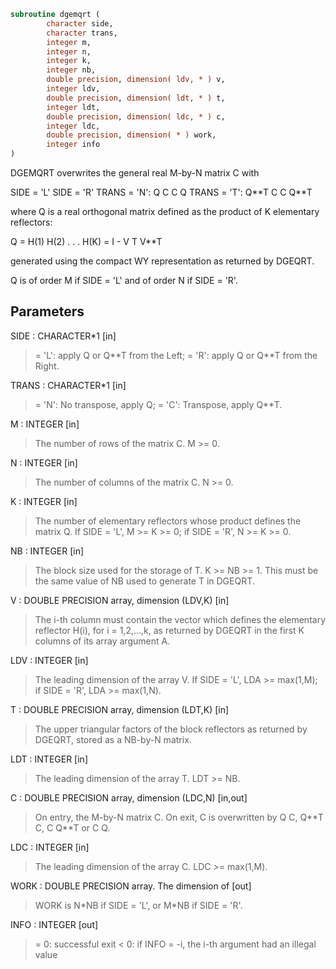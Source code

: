```fortran
subroutine dgemqrt (
        character side,
        character trans,
        integer m,
        integer n,
        integer k,
        integer nb,
        double precision, dimension( ldv, * ) v,
        integer ldv,
        double precision, dimension( ldt, * ) t,
        integer ldt,
        double precision, dimension( ldc, * ) c,
        integer ldc,
        double precision, dimension( * ) work,
        integer info
)
```

DGEMQRT overwrites the general real M-by-N matrix C with

SIDE = 'L'     SIDE = 'R'
TRANS = 'N':      Q C            C Q
TRANS = 'T':   Q\*\*T C            C Q\*\*T

where Q is a real orthogonal matrix defined as the product of K
elementary reflectors:

Q = H(1) H(2) . . . H(K) = I - V T V\*\*T

generated using the compact WY representation as returned by DGEQRT.

Q is of order M if SIDE = 'L' and of order N  if SIDE = 'R'.

## Parameters
SIDE : CHARACTER\*1 [in]
> = 'L': apply Q or Q\*\*T from the Left;
> = 'R': apply Q or Q\*\*T from the Right.

TRANS : CHARACTER\*1 [in]
> = 'N':  No transpose, apply Q;
> = 'C':  Transpose, apply Q\*\*T.

M : INTEGER [in]
> The number of rows of the matrix C. M >= 0.

N : INTEGER [in]
> The number of columns of the matrix C. N >= 0.

K : INTEGER [in]
> The number of elementary reflectors whose product defines
> the matrix Q.
> If SIDE = 'L', M >= K >= 0;
> if SIDE = 'R', N >= K >= 0.

NB : INTEGER [in]
> The block size used for the storage of T.  K >= NB >= 1.
> This must be the same value of NB used to generate T
> in DGEQRT.

V : DOUBLE PRECISION array, dimension (LDV,K) [in]
> The i-th column must contain the vector which defines the
> elementary reflector H(i), for i = 1,2,...,k, as returned by
> DGEQRT in the first K columns of its array argument A.

LDV : INTEGER [in]
> The leading dimension of the array V.
> If SIDE = 'L', LDA >= max(1,M);
> if SIDE = 'R', LDA >= max(1,N).

T : DOUBLE PRECISION array, dimension (LDT,K) [in]
> The upper triangular factors of the block reflectors
> as returned by DGEQRT, stored as a NB-by-N matrix.

LDT : INTEGER [in]
> The leading dimension of the array T.  LDT >= NB.

C : DOUBLE PRECISION array, dimension (LDC,N) [in,out]
> On entry, the M-by-N matrix C.
> On exit, C is overwritten by Q C, Q\*\*T C, C Q\*\*T or C Q.

LDC : INTEGER [in]
> The leading dimension of the array C. LDC >= max(1,M).

WORK : DOUBLE PRECISION array. The dimension of [out]
> WORK is N\*NB if SIDE = 'L', or  M\*NB if SIDE = 'R'.

INFO : INTEGER [out]
> = 0:  successful exit
> < 0:  if INFO = -i, the i-th argument had an illegal value
